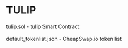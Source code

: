 # TULIP
tulip.sol - tulip Smart Contract <br /> <br />
default_tokenlist.json - CheapSwap.io token list <br /> <br />
